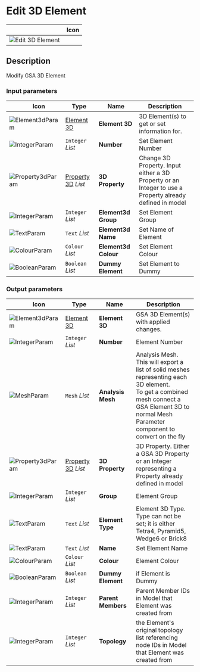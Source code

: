 # Edit 3D Element
<!--- This file has been auto-generated, do not change it manually! Edit the generator here: https://github.com/arup-group/GSA-Grasshopper/tree/main/DocsGeneration --->

|<img width="150"/> Icon |
| ----------- |
|![Edit 3D Element](./images/Edit3dElement.png) |

## Description

Modify GSA 3D Element

### Input parameters

|<img width="20"/> Icon |<img width="200"/> Type |<img width="200"/> Name |<img width="1000"/> Description |
| ----------- | ----------- | ----------- | ----------- |
|![Element3dParam](./images/Element3dParam.png) |[Element 3D](gsagh-element-3d-parameter.md) |**Element 3D** |3D Element(s) to get or set information for. |
|![IntegerParam](./images/IntegerParam.png) |`Integer` _List_ |**Number** |Set Element Number |
|![Property3dParam](./images/Property3dParam.png) |[Property 3D](gsagh-property-3d-parameter.md) _List_ |**3D Property** |Change 3D Property. Input either a 3D Property or an Integer to use a Property already defined in model |
|![IntegerParam](./images/IntegerParam.png) |`Integer` _List_ |**Element3d Group** |Set Element Group |
|![TextParam](./images/TextParam.png) |`Text` _List_ |**Element3d Name** |Set Name of Element |
|![ColourParam](./images/ColourParam.png) |`Colour` _List_ |**Element3d Colour** |Set Element Colour |
|![BooleanParam](./images/BooleanParam.png) |`Boolean` _List_ |**Dummy Element** |Set Element to Dummy |

### Output parameters

|<img width="20"/> Icon |<img width="200"/> Type |<img width="200"/> Name |<img width="1000"/> Description |
| ----------- | ----------- | ----------- | ----------- |
|![Element3dParam](./images/Element3dParam.png) |[Element 3D](gsagh-element-3d-parameter.md) |**Element 3D** |GSA 3D Element(s) with applied changes. |
|![IntegerParam](./images/IntegerParam.png) |`Integer` _List_ |**Number** |Element Number |
|![MeshParam](./images/MeshParam.png) |`Mesh` _List_ |**Analysis Mesh** |Analysis Mesh. <br />This will export a list of solid meshes representing each 3D element.<br />To get a combined mesh connect a GSA Element 3D to normal Mesh Parameter component to convert on the fly |
|![Property3dParam](./images/Property3dParam.png) |[Property 3D](gsagh-property-3d-parameter.md) _List_ |**3D Property** |3D Property. Either a GSA 3D Property or an Integer representing a Property already defined in model |
|![IntegerParam](./images/IntegerParam.png) |`Integer` _List_ |**Group** |Element Group |
|![TextParam](./images/TextParam.png) |`Text` _List_ |**Element Type** |Element 3D Type.<br />Type can not be set; it is either Tetra4, Pyramid5, Wedge6 or Brick8 |
|![TextParam](./images/TextParam.png) |`Text` _List_ |**Name** |Set Element Name |
|![ColourParam](./images/ColourParam.png) |`Colour` _List_ |**Colour** |Element Colour |
|![BooleanParam](./images/BooleanParam.png) |`Boolean` _List_ |**Dummy Element** |if Element is Dummy |
|![IntegerParam](./images/IntegerParam.png) |`Integer` _List_ |**Parent Members** |Parent Member IDs in Model that Element was created from |
|![IntegerParam](./images/IntegerParam.png) |`Integer` _List_ |**Topology** |the Element's original topology list referencing node IDs in Model that Element was created from |


